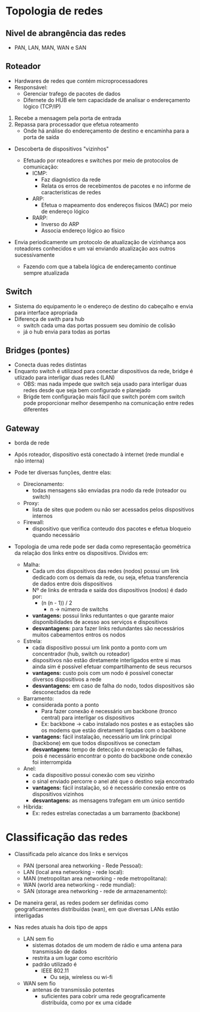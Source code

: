 # Topologia de redes
## Nivel de abrangência das redes
- PAN, LAN, MAN, WAN e SAN

## Roteador
- Hardwares de redes que contém microprocessadores
- Responsável:
    - Gerenciar trafego de pacotes de dados
    - Difernete do HUB ele tem capacidade de analisar o endereçamento lógico (TCP/IP)
1. Recebe a mensagem pela porta de entrada
2. Repassa para processador que efetua roteamento
    - Onde há análise do endereçamento de destino e encaminha para a porta de saída

- Descoberta de dispositivos "vizinhos"
    - Efetuado por roteadores e switches por meio de protocolos de comunicação:
        - ICMP:
            - Faz diagnóstico da rede
            - Relata os erros de recebimentos de pacotes e no informe de características de redes 
        - ARP:
            - Efetua o mapeamento dos endereços fisicos (MAC) por meio de endereço lógico
        - RARP:
            - Inverso do ARP
            - Associa endereço lógico ao físico

- Envia periodicamente um protocolo de atualização de vizinhança aos roteadores conhecidos e um vai enviando atualização aos outros sucessivamente
    - Fazendo com que a tabela lógica de endereçamento continue sempre atualizada

## Switch
- Sistema do equipamento le o endereço de destino do cabeçalho e envia para interface apropriada
- Diferença de swith para hub
    - switch cada uma das portas possuem seu domínio de colisão
    - já o hub envia para todas as portas

## Bridges (pontes)
- Conecta duas redes distintas
- Enquanto switch é utilizaod para conectar dispositivos da rede, bridge é utlizado para interligar duas redes (LAN)
    - OBS: mas nada impede que switch seja usado para interligar duas redes desde que seja bem configurado e planejado
    - Brigde tem configuração mais fácil que switch porém com switch pode proporcionar melhor desempenho na comunicação entre redes diferentes

## Gateway
- borda de rede
- Após roteador, dispositivo está conectado à internet (rede mundial e não interna)
- Pode ter diversas funções, dentre elas:
    - Direcionamento:
        - todas mensagens são enviadas pra nodo da rede (roteador ou switch)
    - Proxy:
        - lista de sites que podem ou não ser acessados pelos dispositivos internos
    - Firewall:
        - dispositivo que verifica conteudo dos pacotes e efetua bloqueio quando necessário

- Topologia de uma rede pode ser dada como representação geométrica da relação dos links entre os dispositivos. Dividos em:
    - Malha:
        - Cada um dos dispositivos das redes (nodos) possui um link dedicado com os demais da rede, ou seja, efetua transferencia de dados entre dois dispositivos
        - Nº de links de entrada e saída dos dispositivos (nodos) é dado por:
            - (n (n - 1)) / 2
                - n -> número de switchs
        - **vantagens:** possui links reduntantes o que garante maior disponibilidades de acesso aos serviços e dispositivos
        - **desvantagens:** para fazer links redundantes são necessários muitos cabeamentos entros os nodos
    - Estrela:
        - cada dispositivo possui um link ponto a ponto com um concentrador (hub, switch ou roteador)
        - dispositivos não estão diretamente interligados entre si mas ainda sim é possível efetuar compartilhamento de seus recursos
        - **vantagens:** custo pois com um nodo é possível conectar diversos dispositivos a rede
        - **desvantagens:** em caso de falha do nodo, todos dispositivos são desconectados da rede
    - Barramento:
        - considerada ponto a ponto
            - Para fazer conexão é necessário um backbone (tronco central) para interligar os dispositivos
            - Ex: backbone -> cabo instalado nos postes e as estações são os modems que estão diretament ligadas com o backbone
        - **vantagens:** fácil instalação, necessário um link principal (backbone) em que todos dispositivos se conectam
        - **desvantagens:** tempo de detecção e recuperação de falhas, pois é necessário encontrar o ponto do backbone onde conexão foi interrompida
    - Anel:
        - cada dispositivo possui conexão com seu vizinho
        - o sinal enviado percorre o anel até que o destino seja encontrado
        - **vantagens:** fácil instalação, só é necessário conexão entre os dispositivos vizinhos
        - **desvantagens:** as mensagens trafegam em um único sentido
    - Híbrida:
        - Ex: redes estrelas conectadas a um barramento (backbone)

# Classificação das redes
- Classificada pelo alcance dos links e serviços
    - PAN (personal area networking - Rede Pessoal):
    - LAN (local area networking - rede local):
    - MAN (metropolitan area networking - rede metropolitana):
    - WAN (world area networking - rede mundial):
    - SAN (storage area networking - rede de armazenamento):

- De maneira geral, as redes podem ser definidas como geograficamentes distribuídas (wan), em que diversas LANs estão interligadas
- Nas redes atuais ha dois tipo de apps
    - LAN sem fio
        - sistemas dotados de um modem de rádio e uma antena para transmissão de dados
        - restrita a um lugar como escritório
        - padrão utilizado é
            - IEEE 802.11
                - Ou seja, wireless ou wi-fi
    - WAN sem fio
        - antenas de transmissão potentes
            - suficientes para cobrir uma rede geograficamente distribuída, como por ex uma cidade